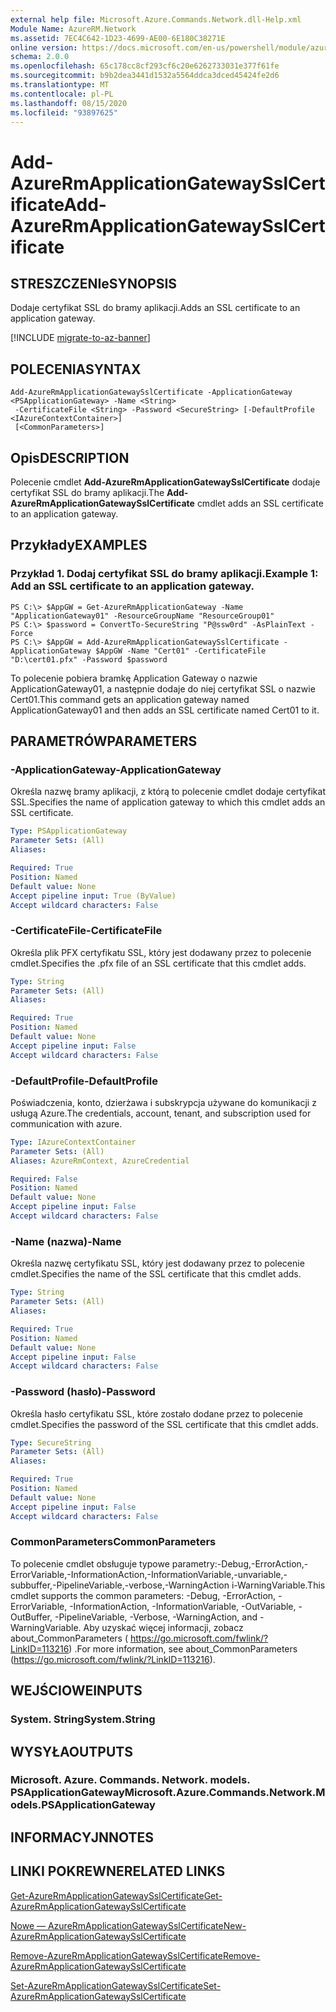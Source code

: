 ```yaml
---
external help file: Microsoft.Azure.Commands.Network.dll-Help.xml
Module Name: AzureRM.Network
ms.assetid: 7EC4C642-1D23-4699-AE00-6E180C38271E
online version: https://docs.microsoft.com/en-us/powershell/module/azurerm.network/add-azurermapplicationgatewaysslcertificate
schema: 2.0.0
ms.openlocfilehash: 65c178cc8cf293cf6c20e6262733031e377f61fe
ms.sourcegitcommit: b9b2dea3441d1532a5564ddca3dced45424fe2d6
ms.translationtype: MT
ms.contentlocale: pl-PL
ms.lasthandoff: 08/15/2020
ms.locfileid: "93897625"
---
```

# <span data-ttu-id="16910-101">Add-AzureRmApplicationGatewaySslCertificate</span><span class="sxs-lookup"><span data-stu-id="16910-101">Add-AzureRmApplicationGatewaySslCertificate</span></span>

## <span data-ttu-id="16910-102">STRESZCZENIe</span><span class="sxs-lookup"><span data-stu-id="16910-102">SYNOPSIS</span></span>
<span data-ttu-id="16910-103">Dodaje certyfikat SSL do bramy aplikacji.</span><span class="sxs-lookup"><span data-stu-id="16910-103">Adds an SSL certificate to an application gateway.</span></span>

[!INCLUDE [migrate-to-az-banner](../../includes/migrate-to-az-banner.md)]

## <span data-ttu-id="16910-104">POLECENIA</span><span class="sxs-lookup"><span data-stu-id="16910-104">SYNTAX</span></span>

```
Add-AzureRmApplicationGatewaySslCertificate -ApplicationGateway <PSApplicationGateway> -Name <String>
 -CertificateFile <String> -Password <SecureString> [-DefaultProfile <IAzureContextContainer>]
 [<CommonParameters>]
```

## <span data-ttu-id="16910-105">Opis</span><span class="sxs-lookup"><span data-stu-id="16910-105">DESCRIPTION</span></span>
<span data-ttu-id="16910-106">Polecenie cmdlet **Add-AzureRmApplicationGatewaySslCertificate** dodaje certyfikat SSL do bramy aplikacji.</span><span class="sxs-lookup"><span data-stu-id="16910-106">The **Add-AzureRmApplicationGatewaySslCertificate** cmdlet adds an SSL certificate to an application gateway.</span></span>

## <span data-ttu-id="16910-107">Przykłady</span><span class="sxs-lookup"><span data-stu-id="16910-107">EXAMPLES</span></span>

### <span data-ttu-id="16910-108">Przykład 1. Dodaj certyfikat SSL do bramy aplikacji.</span><span class="sxs-lookup"><span data-stu-id="16910-108">Example 1: Add an SSL certificate to an application gateway.</span></span>
```
PS C:\> $AppGW = Get-AzureRmApplicationGateway -Name "ApplicationGateway01" -ResourceGroupName "ResourceGroup01"
PS C:\> $password = ConvertTo-SecureString "P@ssw0rd" -AsPlainText -Force
PS C:\> $AppGW = Add-AzureRmApplicationGatewaySslCertificate -ApplicationGateway $AppGW -Name "Cert01" -CertificateFile "D:\cert01.pfx" -Password $password
```

<span data-ttu-id="16910-109">To polecenie pobiera bramkę Application Gateway o nazwie ApplicationGateway01, a następnie dodaje do niej certyfikat SSL o nazwie Cert01.</span><span class="sxs-lookup"><span data-stu-id="16910-109">This command gets an application gateway named ApplicationGateway01 and then adds an SSL certificate named Cert01 to it.</span></span>

## <span data-ttu-id="16910-110">PARAMETRÓW</span><span class="sxs-lookup"><span data-stu-id="16910-110">PARAMETERS</span></span>

### <span data-ttu-id="16910-111">-ApplicationGateway</span><span class="sxs-lookup"><span data-stu-id="16910-111">-ApplicationGateway</span></span>
<span data-ttu-id="16910-112">Określa nazwę bramy aplikacji, z którą to polecenie cmdlet dodaje certyfikat SSL.</span><span class="sxs-lookup"><span data-stu-id="16910-112">Specifies the name of application gateway to which this cmdlet adds an SSL certificate.</span></span>

```yaml
Type: PSApplicationGateway
Parameter Sets: (All)
Aliases: 

Required: True
Position: Named
Default value: None
Accept pipeline input: True (ByValue)
Accept wildcard characters: False
```

### <span data-ttu-id="16910-113">-CertificateFile</span><span class="sxs-lookup"><span data-stu-id="16910-113">-CertificateFile</span></span>
<span data-ttu-id="16910-114">Określa plik PFX certyfikatu SSL, który jest dodawany przez to polecenie cmdlet.</span><span class="sxs-lookup"><span data-stu-id="16910-114">Specifies the .pfx file of an SSL certificate that this cmdlet adds.</span></span>

```yaml
Type: String
Parameter Sets: (All)
Aliases: 

Required: True
Position: Named
Default value: None
Accept pipeline input: False
Accept wildcard characters: False
```

### <span data-ttu-id="16910-115">-DefaultProfile</span><span class="sxs-lookup"><span data-stu-id="16910-115">-DefaultProfile</span></span>
<span data-ttu-id="16910-116">Poświadczenia, konto, dzierżawa i subskrypcja używane do komunikacji z usługą Azure.</span><span class="sxs-lookup"><span data-stu-id="16910-116">The credentials, account, tenant, and subscription used for communication with azure.</span></span>

```yaml
Type: IAzureContextContainer
Parameter Sets: (All)
Aliases: AzureRmContext, AzureCredential

Required: False
Position: Named
Default value: None
Accept pipeline input: False
Accept wildcard characters: False
```

### <span data-ttu-id="16910-117">-Name (nazwa)</span><span class="sxs-lookup"><span data-stu-id="16910-117">-Name</span></span>
<span data-ttu-id="16910-118">Określa nazwę certyfikatu SSL, który jest dodawany przez to polecenie cmdlet.</span><span class="sxs-lookup"><span data-stu-id="16910-118">Specifies the name of the SSL certificate that this cmdlet adds.</span></span>

```yaml
Type: String
Parameter Sets: (All)
Aliases: 

Required: True
Position: Named
Default value: None
Accept pipeline input: False
Accept wildcard characters: False
```

### <span data-ttu-id="16910-119">-Password (hasło)</span><span class="sxs-lookup"><span data-stu-id="16910-119">-Password</span></span>
<span data-ttu-id="16910-120">Określa hasło certyfikatu SSL, które zostało dodane przez to polecenie cmdlet.</span><span class="sxs-lookup"><span data-stu-id="16910-120">Specifies the password of the SSL certificate that this cmdlet adds.</span></span>

```yaml
Type: SecureString
Parameter Sets: (All)
Aliases: 

Required: True
Position: Named
Default value: None
Accept pipeline input: False
Accept wildcard characters: False
```

### <span data-ttu-id="16910-121">CommonParameters</span><span class="sxs-lookup"><span data-stu-id="16910-121">CommonParameters</span></span>
<span data-ttu-id="16910-122">To polecenie cmdlet obsługuje typowe parametry:-Debug,-ErrorAction,-ErrorVariable,-InformationAction,-InformationVariable,-unvariable,-subbuffer,-PipelineVariable,-verbose,-WarningAction i-WarningVariable.</span><span class="sxs-lookup"><span data-stu-id="16910-122">This cmdlet supports the common parameters: -Debug, -ErrorAction, -ErrorVariable, -InformationAction, -InformationVariable, -OutVariable, -OutBuffer, -PipelineVariable, -Verbose, -WarningAction, and -WarningVariable.</span></span> <span data-ttu-id="16910-123">Aby uzyskać więcej informacji, zobacz about_CommonParameters ( https://go.microsoft.com/fwlink/?LinkID=113216) .</span><span class="sxs-lookup"><span data-stu-id="16910-123">For more information, see about_CommonParameters (https://go.microsoft.com/fwlink/?LinkID=113216).</span></span>

## <span data-ttu-id="16910-124">WEJŚCIOWE</span><span class="sxs-lookup"><span data-stu-id="16910-124">INPUTS</span></span>

### <span data-ttu-id="16910-125">System. String</span><span class="sxs-lookup"><span data-stu-id="16910-125">System.String</span></span>

## <span data-ttu-id="16910-126">WYSYŁA</span><span class="sxs-lookup"><span data-stu-id="16910-126">OUTPUTS</span></span>

### <span data-ttu-id="16910-127">Microsoft. Azure. Commands. Network. models. PSApplicationGateway</span><span class="sxs-lookup"><span data-stu-id="16910-127">Microsoft.Azure.Commands.Network.Models.PSApplicationGateway</span></span>

## <span data-ttu-id="16910-128">INFORMACYJN</span><span class="sxs-lookup"><span data-stu-id="16910-128">NOTES</span></span>

## <span data-ttu-id="16910-129">LINKI POKREWNE</span><span class="sxs-lookup"><span data-stu-id="16910-129">RELATED LINKS</span></span>

[<span data-ttu-id="16910-130">Get-AzureRmApplicationGatewaySslCertificate</span><span class="sxs-lookup"><span data-stu-id="16910-130">Get-AzureRmApplicationGatewaySslCertificate</span></span>](./Get-AzureRmApplicationGatewaySslCertificate.md)

[<span data-ttu-id="16910-131">Nowe — AzureRmApplicationGatewaySslCertificate</span><span class="sxs-lookup"><span data-stu-id="16910-131">New-AzureRmApplicationGatewaySslCertificate</span></span>](./New-AzureRmApplicationGatewaySslCertificate.md)

[<span data-ttu-id="16910-132">Remove-AzureRmApplicationGatewaySslCertificate</span><span class="sxs-lookup"><span data-stu-id="16910-132">Remove-AzureRmApplicationGatewaySslCertificate</span></span>](./Remove-AzureRmApplicationGatewaySslCertificate.md)

[<span data-ttu-id="16910-133">Set-AzureRmApplicationGatewaySslCertificate</span><span class="sxs-lookup"><span data-stu-id="16910-133">Set-AzureRmApplicationGatewaySslCertificate</span></span>](./Set-AzureRmApplicationGatewaySslCertificate.md)



